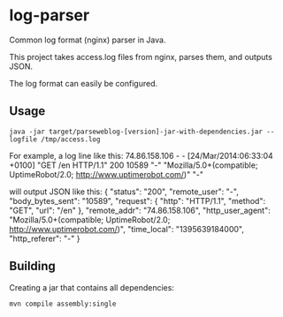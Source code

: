 log-parser
==========

Common log format (nginx) parser in Java.

This project takes access.log files from nginx, parses them, and outputs JSON.

The log format can easily be configured.

Usage
-----

    java -jar target/parseweblog-[version]-jar-with-dependencies.jar --logfile /tmp/access.log
   
For example, a log line like this:
    74.86.158.106 - - [24/Mar/2014:06:33:04 +0100] "GET /en HTTP/1.1" 200 10589 "-" "Mozilla/5.0+(compatible; UptimeRobot/2.0; http://www.uptimerobot.com/)" "-"

will output JSON like this:
    {
        "status": "200",
        "remote_user": "-",
        "body_bytes_sent": "10589",
        "request": {
            "http": "HTTP/1.1",
            "method": "GET",
            "url": "/en"
        },
        "remote_addr": "74.86.158.106",
        "http_user_agent": "Mozilla/5.0+(compatible; UptimeRobot/2.0; http://www.uptimerobot.com/)",
        "time_local": "1395639184000",
        "http_referer": "-"
    }

Building
--------

Creating a jar that contains all dependencies:

    mvn compile assembly:single
  
  
